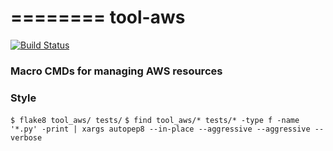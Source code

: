 ========
tool-aws
========

[![Build Status](https://travis-ci.org/geoadmin/tool-aws.svg?branch=master)](https://travis-ci.org/geoadmin/tool-aws)

### Macro CMDs for managing AWS resources

### Style

`$ flake8 tool_aws/ tests/`
`$ find tool_aws/* tests/* -type f -name '*.py' -print | xargs autopep8 --in-place --aggressive --aggressive --verbose`
